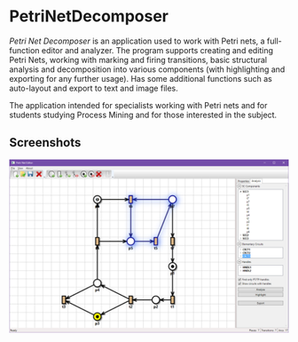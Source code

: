 # PetriNetDecomposer

*Petri Net Decomposer* is an application used to work with Petri nets, a full-function editor and analyzer. The program supports creating and editing Petri Nets, working with marking and firing transitions, basic structural analysis and decomposition into various components (with highlighting and exporting for any further usage). Has some additional functions such as auto-layout and export to text and image files. 

The application intended for specialists working with Petri nets and for students studying Process Mining and for those interested in the subject.

## Screenshots
![App Window](Screenshots/Screenshot_1.png?raw=true "App Window")
